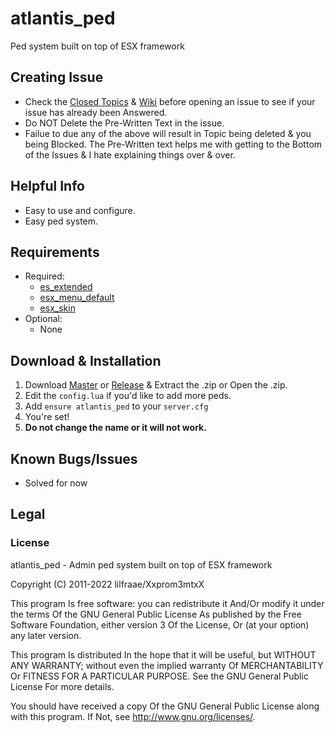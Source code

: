 # atlantis_ped
Ped system built on top of ESX framework

## Creating Issue
* Check the [Closed Topics](https://github.com/xxpromw3mtxx/atlantis_ped/issues?q=is%3Aissue+is%3Aclosed) & [Wiki](https://github.com/Xxpromw3mtxX/atlantis_ped/wiki) before opening an issue to see if your issue has already been Answered.
* Do NOT Delete the Pre-Written Text in the issue.
* Failue to due any of the above will result in Topic being deleted & you being Blocked. The Pre-Written text helps me with getting to the Bottom of the Issues & I hate explaining things over & over.

## Helpful Info
* Easy to use and configure.
* Easy ped system.

## Requirements
* Required:
    * [es_extended](https://github.com/esx-framework/esx-legacy/tree/main/%5Besx%5D/es_extended)
    * [esx_menu_default](https://github.com/esx-framework/esx-legacy/tree/main/%5Besx%5D/esx_menu_default)
    * [esx_skin](https://github.com/esx-framework/esx-legacy/tree/main/%5Besx%5D/esx_skin)
* Optional:
    * None

## Download & Installation
1. Download [Master](https://github.com/Xxpromw3mtxX/atlantis_ped/archive/refs/heads/main.zip) or [Release](https://github.com/Xxpromw3mtxX/atlantis_ped/releases) & Extract the .zip or Open the .zip.
2. Edit the `config.lua` if you'd like to add more peds.
3. Add `ensure atlantis_ped` to your `server.cfg`
4. You're set!
5. **Do not change the name or it will not work.**

## Known Bugs/Issues
* Solved for now

## Legal
### License
atlantis_ped - Admin ped system built on top of ESX framework

Copyright (C) 2011-2022 lilfraae/Xxprom3mtxX

This program Is free software: you can redistribute it And/Or modify it under the terms Of the GNU General Public License As published by the Free Software Foundation, either version 3 Of the License, Or (at your option) any later version.

This program Is distributed In the hope that it will be useful, but WITHOUT ANY WARRANTY; without even the implied warranty Of MERCHANTABILITY Or FITNESS FOR A PARTICULAR PURPOSE. See the GNU General Public License For more details.

You should have received a copy Of the GNU General Public License along with this program. If Not, see http://www.gnu.org/licenses/.